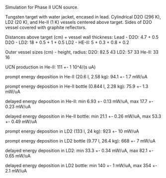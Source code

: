 Simulation for Phase II UCN source.

Tungsten target with water jacket, encased in lead.
Cylindrical D2O (296 K), LD2 (20 K), and He-II (1 K) vessels centered above target.
Sides of D2O vessel covered with graphite reflectors.

Distances above target (cm) + vessel wall thickness:
Lead - D2O: 4.7 + 0.5
D2O - LD2: 18 + 0.5 + 1 + 0.5
LD2 - HE-II: 5 + 0.3 + 0.8 + 0.2

Outer vessel sizes (cm) - height, radius:
D2O: 82.5 43
LD2: 57 33
He-II: 33 16

UCN production in He-II:
111 +- 1 10^4/(s uA)

prompt energy deposition in He-II (20.6 l, 2.58 kg):
94.1 +- 1.7 mW/uA

prompt energy deposition in He-II bottle (0.844 l, 2.28 kg):
75.9 +- 1.3 mW/uA

delayed energy deposition in He-II:
min 6.93 +- 0.13 mW/uA, max 17.7 +- 0.23 mW/uA

delayed energy deposition in He-II bottle:
min 21.1 +- 0.26 mW/uA, max 53.3 +- 0.49 mW/uA

prompt energy deposition in LD2 (133 l, 24 kg):
923 +- 10 mW/uA

prompt energy deposition in LD2 bottle (9.77 l, 26.4 kg):
668 +- 7 mW/uA

delayed energy deposition in LD2:
min 33.3 +- 0.34 mW/uA, max 82.1 +- 0.65 mW/uA

delayed energy deposition in LD2 bottle:
min 140 +- 1 mW/uA, max 354 +- 2.1 mW/uA

